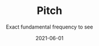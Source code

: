 ---
title: Pitch
subtitle: Exact fundamental frequency to see
tags: ru_practice
list: ru_pitch
date: 2021-06-01
---